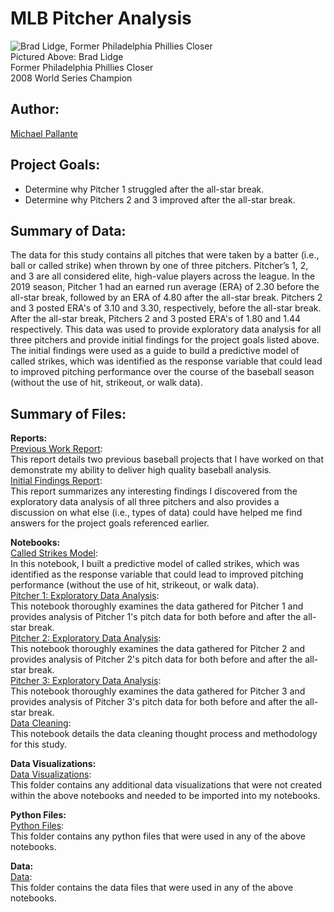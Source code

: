 # MLB Pitcher Analysis

![Brad Lidge, Former Philadelphia Phillies Closer](https://media3.giphy.com/media/ks1jEAOIrrakE/giphy.gif?cid=790b76118fbe67c3730c97fdd109d4a2f9c69c610c43b2a2&rid=giphy.gif)
<br>
Pictured Above: Brad Lidge
<br>
Former Philadelphia Phillies Closer
<br>
2008 World Series Champion

## Author: 

[Michael Pallante](https://github.com/michaelpallante)

## Project Goals:

- Determine why Pitcher 1 struggled after the all-star break.
- Determine why Pitchers 2 and 3 improved after the all-star break.

## Summary of Data:

The data for this study contains all pitches that were taken by a batter (i.e., ball or called strike) when thrown by one of three pitchers. Pitcher’s 1, 2, and 3 are all considered elite, high-value players across the league. In the 2019 season, Pitcher 1 had an earned run average (ERA) of 2.30 before the all-star break, followed by an ERA of 4.80 after the all-star break. Pitchers 2 and 3 posted ERA's of 3.10 and 3.30, respectively, before the all-star break. After the all-star break, Pitchers 2 and 3 posted ERA's of 1.80 and 1.44 respectively. This data was used to provide exploratory data analysis for all three pitchers and provide initial findings for the project goals listed above. The initial findings were used as a guide to build a predictive model of called strikes, which was identified as the response variable that could lead to improved pitching performance over the course of the baseball season (without the use of hit, strikeout, or walk data).

## Summary of Files:

**Reports:**
<br>
[Previous Work Report](https://github.com/michaelpallante/mlb_pitcher_analysis/tree/master/reports/Previous_Work_Report.pdf): 
<br>
This report details two previous baseball projects that I have worked on that demonstrate my ability to deliver high quality baseball analysis.
<br>
[Initial Findings Report](https://github.com/michaelpallante/mlb_pitcher_analysis/tree/master/reports/Initial_Findings_Report.pdf): 
<br>
This report summarizes any interesting findings I discovered from the exploratory data analysis of all three pitchers and also provides a discussion on what else (i.e., types of data) could have helped me find answers for the project goals referenced earlier.

**Notebooks:**
<br>
[Called Strikes Model](https://github.com/michaelpallante/mlb_pitcher_analysis/blob/master/notebooks/modeling/mlb_pitcher_analysis_modeling.ipynb): 
<br>
In this notebook, I built a predictive model of called strikes, which was identified as the response variable that could lead to improved pitching performance (without the use of hit, strikeout, or walk data).
<br>
[Pitcher 1: Exploratory Data Analysis](https://github.com/michaelpallante/mlb_pitcher_analysis/blob/master/notebooks/exploratory_data_analysis/mlb_pitcher_analysis_pitcher1_eda.ipynb): 
<br>
This notebook thoroughly examines the data gathered for Pitcher 1 and provides analysis of Pitcher 1's pitch data for both before and after the all-star break.
<br>
[Pitcher 2: Exploratory Data Analysis](https://github.com/michaelpallante/mlb_pitcher_analysis/blob/master/notebooks/exploratory_data_analysis/mlb_pitcher_analysis_pitcher2_eda.ipynb): 
<br>
This notebook thoroughly examines the data gathered for Pitcher 2 and provides analysis of Pitcher 2's pitch data for both before and after the all-star break.
<br>
[Pitcher 3: Exploratory Data Analysis](https://github.com/michaelpallante/mlb_pitcher_analysis/blob/master/notebooks/exploratory_data_analysis/mlb_pitcher_analysis_pitcher3_eda.ipynb): 
<br>
This notebook thoroughly examines the data gathered for Pitcher 3 and provides analysis of Pitcher 3's pitch data for both before and after the all-star break.
<br>
[Data Cleaning](https://github.com/michaelpallante/mlb_pitcher_analysis/blob/master/notebooks/data_cleaning/mlb_pitcher_analysis_data%20cleaning.ipynb): 
<br>
This notebook details the data cleaning thought process and methodology for this study.

**Data Visualizations:**
<br>
[Data Visualizations](https://github.com/michaelpallante/mlb_pitcher_analysis/tree/master/data_visualizations): 
<br>
This folder contains any additional data visualizations that were not created within the above notebooks and needed to be imported into my notebooks.

**Python Files:**
<br>
[Python Files](https://github.com/michaelpallante/mlb_pitcher_analysis/tree/master/python_files): 
<br>
This folder contains any python files that were used in any of the above notebooks.

**Data:**
<br>
[Data](https://github.com/michaelpallante/mlb_pitcher_analysis/tree/master/data): 
<br>
This folder contains the data files that were used in any of the above notebooks.
